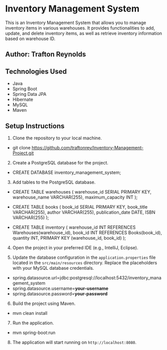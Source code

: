 # Inventory Management System

This is an Inventory Management System that allows you to manage inventory items in various warehouses. It provides functionalities to add, update, and delete inventory items, as well as retrieve inventory information based on warehouse ID.

## Author: Trafton Reynolds

## Technologies Used

- Java
- Spring Boot
- Spring Data JPA
- Hibernate
- MySQL
- Maven

## Setup Instructions

1. Clone the repository to your local machine.

- git clone https://github.com/traftonrey/Inventory-Management-Project.git

2. Create a PostgreSQL database for the project.

- CREATE DATABASE inventory_management_system;

3. Add tables to the PostgreSQL database.

- CREATE TABLE warehouses (
  warehouse_id SERIAL PRIMARY KEY,
  warehouse_name VARCHAR(255),
  maximum_capacity INT
);

- CREATE TABLE books (
  book_id SERIAL PRIMARY KEY,
  book_title VARCHAR(255),
  author VARCHAR(255),
  publication_date DATE,
  ISBN VARCHAR(255)
);

- CREATE TABLE inventory (
  warehouse_id INT REFERENCES Warehouses(warehouse_id),
  book_id INT REFERENCES Books(book_id),
  quantity INT,
  PRIMARY KEY (warehouse_id, book_id)
);


4. Open the project in your preferred IDE (e.g., IntelliJ, Eclipse).

5. Update the database configuration in the `application.properties` file located in the `src/main/resources` directory. Replace the placeholders with your MySQL database credentials.

- spring.datasource.url=jdbc:postgresql://localhost:5432/inventory_management_system
- spring.datasource.username=__your-username__
- spring.datasource.password=__your-password__


6. Build the project using Maven.

- mvn clean install


7. Run the application.

- mvn spring-boot:run

8. The application will start running on `http://localhost:8080`.

